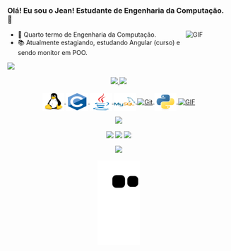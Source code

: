 ### Olá! Eu sou o Jean! Estudante de Engenharia da Computação. 👋
<img align="right" alt="GIF" src="https://github.com/Rishit-dagli/Rishit-dagli/blob/master/images/octocat-anime.gif" width="100" height="100" />

* 📑 Quarto termo de Engenharia da Computação.
* 📚 Atualmente estagiando, estudando Angular (curso) e sendo monitor em POO.


![](https://i.imgur.com/waxVImv.png)

<div align="center">
  <a href="https://github.com/jeanalvesr">
  <img height="180em" src="https://github-readme-stats.vercel.app/api?username=jeanalvesr&show_icons=true&theme=dracula&include_all_commits=true&count_private=true"/>
     <img height="180em" src="https://github-readme-stats.vercel.app/api/top-langs/?username=jeanalvesr&layout=compact&langs_count=7&theme=dracula"/>
    
    
<div style="display: inline_block"><br>
  <img align="center" alt="Jean-Linux" height="40" width="50" src="https://raw.githubusercontent.com/devicons/devicon/master/icons/linux/linux-original.svg">
  <img align="center" alt="Jean-C" height="40" width="50" src="https://raw.githubusercontent.com/devicons/devicon/master/icons/c/c-original.svg">
  <img align="center" alt="Jean-Java" height="40" width="50" src="https://raw.githubusercontent.com/devicons/devicon/master/icons/java/java-original.svg">
  
  <img align="center" alt="Jean-MySql" height="40" width="50" src="https://raw.githubusercontent.com/devicons/devicon/master/icons/mysql/mysql-original-wordmark.svg">
  
  <img align="center" alt="Git" height="40" width="50" src="https://profilinator.rishav.dev/skills-assets/git-scm-icon.svg">
  <img align="center" alt="Jean-Python" height="40" width="50" src="https://raw.githubusercontent.com/devicons/devicon/master/icons/python/python-original.svg">
 
  
  
   <img align="center" alt="GIF" src="https://github.com/abhisheknaiidu/abhisheknaiidu/blob/master/code.gif?raw=true" width="250" height="160" />
  
  
</div>
  
    
 ![](https://i.imgur.com/waxVImv.png)
  
  <a href="https://www.instagram.com/jeanalvesrz" target="_blank"><img src="https://img.shields.io/badge/-Instagram-%23E4405F?style=for-the-badge&logo=instagram&logoColor=white" target="_blank"></a>
  <a href = "mailto:engjeanr@gmail.com"><img src="https://img.shields.io/badge/-Gmail-%23333?style=for-the-badge&logo=gmail&logoColor=white" target="_blank"></a>
  <a href="https://www.linkedin.com/in/jean-alves-705346149" target="_blank"><img src="https://img.shields.io/badge/-LinkedIn-%230077B5?style=for-the-badge&logo=linkedin&logoColor=white" target="_blank"></a> 
    
 ![](https://i.imgur.com/waxVImv.png)
    
 ![Snake animation](https://github.com/jeanalvesr/jeanalvesr/blob/output/github-contribution-grid-snake.svg)    
</div> 
  
